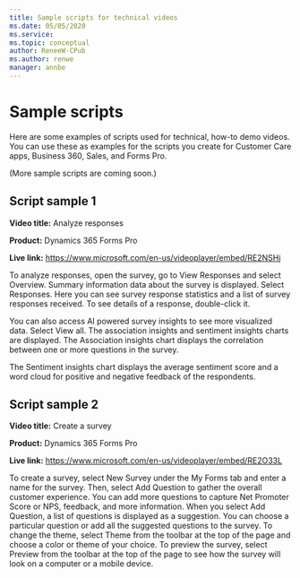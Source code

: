 ```yaml
---
title: Sample scripts for technical videos
ms.date: 05/05/2020
ms.service: 
ms.topic: conceptual
author: ReneeW-CPub
ms.author: renwe
manager: annbe
---
```


# Sample scripts
Here are some examples of scripts used for technical, how-to demo videos. You can use these as examples for the scripts you create for Customer Care apps, Business 360, Sales, and Forms Pro. 

(More sample scripts are coming soon.)

## Script sample 1

**Video title:** Analyze responses

**Product:** Dynamics 365 Forms Pro

**Live link:** https://www.microsoft.com/en-us/videoplayer/embed/RE2NSHj

To analyze responses, open the survey, go to View Responses and select Overview. Summary information data about the survey is displayed. Select Responses. Here you can see survey response statistics and a list of survey responses received. To see details of a response, double-click it. 

You can also access AI powered survey insights to see more visualized data. Select View all. The association insights and sentiment insights charts are displayed. The Association insights chart displays the correlation between one or more questions in the survey. 

The Sentiment insights chart displays the average sentiment score and a word cloud for positive and negative feedback of the respondents. 

## Script sample 2

**Video title:** Create a survey

**Product:** Dynamics 365 Forms Pro

**Live link:** https://www.microsoft.com/en-us/videoplayer/embed/RE2O33L

To create a survey, select New Survey under the My Forms tab and enter a name for the survey. Then, select Add Question to gather the overall customer experience. You can add more questions to capture Net Promoter Score or NPS, feedback, and more information. When you select Add Question, a list of questions is displayed as a suggestion. You can choose a particular question or add all the suggested questions to the survey. To change the theme, select Theme from the toolbar at the top of the page and choose a color or theme of your choice. To preview the survey, select Preview from the toolbar at the top of the page to see how the survey will look on a computer or a mobile device. 


